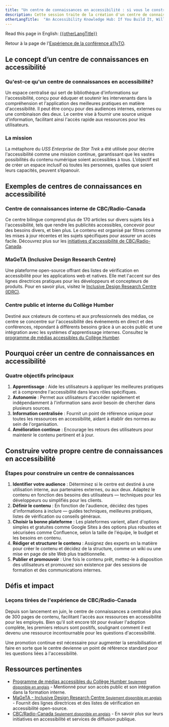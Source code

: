 ```yaml
---
title: "Un centre de connaissances en accessibilité : si vous le construisez, viendront-ils ?"
description: Cette session traite de la création d'un centre de connaissances en accessibilité, abordant les meilleures pratiques pour atteindre les principaux intervenants et encourager l'adoption de l'accessibilité dans différents projets.
otherLangTitle:  "An Accessibility Knowledge Hub: If You Build It, Will They Come?"
---
```


<p lang="en">Read this page in English: <a hreflang="en" href="/a11yto/{{otherLangTitle | slugify }}">{{otherLangTitle}}</a></p>

Retour à la page de l'[Expérience de la conférence a11yTO](/fr/a11yto/).

## Le concept d’un centre de connaissances en accessibilité

### Qu'est-ce qu'un centre de connaissances en accessibilité?

Un espace centralisé qui sert de bibliothèque d'informations sur l'accessibilité, conçu pour éduquer et soutenir les intervenants dans la compréhension et l'application des meilleures pratiques en matière d'accessibilité. Il peut être conçu pour des audiences internes, externes ou une combinaison des deux. Le centre vise à fournir une source unique d'information, facilitant ainsi l'accès rapide aux ressources pour les utilisateurs.

### La mission

La métaphore du *USS Enterprise* de *Star Trek* a été utilisée pour décrire l'accessibilité comme une mission continue, garantissant que les vastes possibilités du contenu numérique soient accessibles à tous. L’objectif est de créer un espace inclusif où toutes les personnes, quelles que soient leurs capacités, peuvent s’épanouir.

## Exemples de centres de connaissances en accessibilité

### Centre de connaissances interne de CBC/Radio-Canada

Ce centre bilingue comprend plus de 170 articles sur divers sujets liés à l'accessibilité, tels que rendre les publicités accessibles, concevoir pour des besoins divers, et bien plus. Le contenu est organisé par filtres comme les mises à jour récentes et les sujets spécifiques pour assurer un accès facile. Découvrez plus sur les [initiatives d'accessibilité de CBC/Radio-Canada](https://www.cbc.ca/accessibility/).

### MaGeTA (Inclusive Design Research Centre)

Une plateforme open-source offrant des listes de vérification en accessibilité pour les applications web et natives. Elle met l'accent sur des lignes directrices pratiques pour les développeurs et concepteurs de produits. Pour en savoir plus, visitez le [Inclusive Design Research Centre (IDRC)](https://idrc.ocadu.ca/).

### Centre public et interne du Collège Humber

Destiné aux créateurs de contenu et aux professionnels des médias, ce centre se concentre sur l'accessibilité des événements en direct et des conférences, répondant à différents besoins grâce à un accès public et une intégration avec les systèmes d'apprentissage internes. Consultez le [programme de médias accessibles du Collège Humber](https://mediaarts.humber.ca/accessiblemedia/making-accessible-media.html).

## Pourquoi créer un centre de connaissances en accessibilité

### Quatre objectifs principaux

1. **Apprentissage** : Aide les utilisateurs à appliquer les meilleures pratiques et à comprendre l'accessibilité dans leurs rôles spécifiques.
2. **Autonomie** : Permet aux utilisateurs d'accéder rapidement et indépendamment à l'information sans avoir besoin de chercher dans plusieurs sources.
3. **Information centralisée** : Fournit un point de référence unique pour toutes les ressources en accessibilité, aidant à établir des normes au sein de l'organisation.
4. **Amélioration continue** : Encourage les retours des utilisateurs pour maintenir le contenu pertinent et à jour.

## Construire votre propre centre de connaissances en accessibilité

### Étapes pour construire un centre de connaissances

1. **Identifier votre audience** : Déterminez si le centre est destiné à une utilisation interne, aux partenaires externes, ou aux deux. Adaptez le contenu en fonction des besoins des utilisateurs — techniques pour les développeurs ou simplifiés pour les clients.
2. **Définir le contenu** : En fonction de l'audience, décidez des types d'informations à inclure — guides techniques, meilleures pratiques, listes de vérification ou conseils généraux.
3. **Choisir la bonne plateforme** : Les plateformes varient, allant d'options simples et gratuites comme Google Sites à des options plus robustes et sécurisées comme Confluence, selon la taille de l'équipe, le budget et les besoins en contenu.
4. **Rédiger et structurer le contenu** : Assignez des experts en la matière pour créer le contenu et décidez de la structure, comme un wiki ou une mise en page de site Web plus traditionnelle.
5. **Publier et promouvoir** : Une fois le contenu prêt, mettez-le à disposition des utilisateurs et promouvez son existence par des sessions de formation et des communications internes.

## Défis et impact

### Leçons tirées de l'expérience de CBC/Radio-Canada

Depuis son lancement en juin, le centre de connaissances a centralisé plus de 300 pages de contenu, facilitant l'accès aux ressources en accessibilité pour les employés. Bien qu'il soit encore tôt pour évaluer l'adoption complète, les premiers retours sont positifs, soulignant comment il est devenu une ressource incontournable pour les questions d'accessibilité.

Une promotion continue est nécessaire pour augmenter la sensibilisation et faire en sorte que le centre devienne un point de référence standard pour les questions liées à l'accessibilité.

## Ressources pertinentes

- <a href="https://mediaarts.humber.ca/accessiblemedia/making-accessible-media.html">Programme de médias accessibles du Collège Humber <small>Seulement disponible en anglais</small></a> - Mentionné pour son accès public et son intégration dans la formation interne.
- <a href="https://idrc.ocadu.ca/"><span lang="en">MaGeTA - Inclusive Design Research Centre</span> <small>Seulement disponible en anglais</small></a> - Fournit des lignes directrices et des listes de vérification en accessibilité open-source.
- <a href="https://www.cbc.ca/accessibility/">CBC/Radio-Canada <small>Seulement disponible en anglais</small></a> - En savoir plus sur leurs initiatives en accessibilité et services de diffusion publique.
